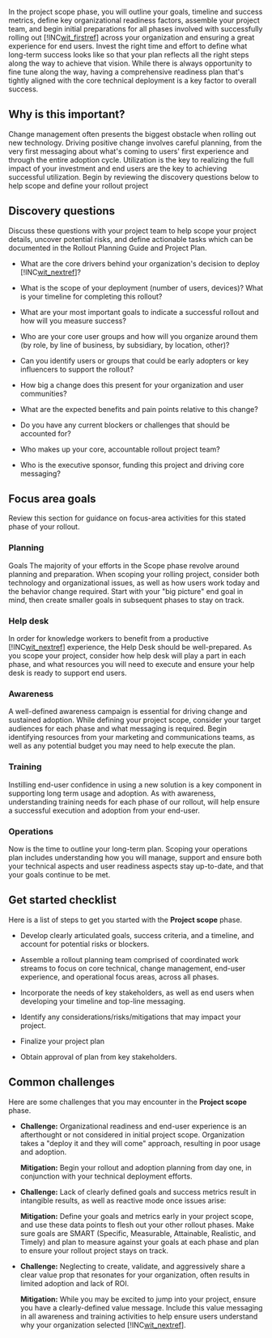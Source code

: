 In the project scope phase, you will outline your goals, timeline and success metrics, define key organizational readiness factors, assemble your project team, and begin initial preparations for all phases involved with successfully rolling out [!INC[wit_firstref](../Token/wit_firstref_md.md)] across your organization and ensuring a great experience for end users.
Invest the right time and effort to define what long-term success looks like so that your plan reflects all the right steps along the way to achieve that vision. While there is always opportunity to fine tune along the way, having a comprehensive readiness plan that's tightly aligned with the core technical deployment is a key factor to overall success.

## Why is this important?
Change management often presents the biggest obstacle when rolling out new technology. Driving positive change involves careful planning, from the very first messaging about what's coming to users' first experience and through the entire adoption cycle. Utilization is the key to realizing the full impact of your investment and end users are the key to achieving successful utilization.
Begin by reviewing the discovery questions below to help scope and define your rollout project

## Discovery questions
Discuss these questions with your project team to help scope your project details, uncover potential risks, and define actionable tasks which can be documented in the  Rollout Planning Guide and Project Plan.

- What are the core drivers behind your organization's decision to deploy [!INC[wit_nextref](../Token/wit_nextref_md.md)]?

- What is the scope of your deployment (number of users, devices)?
   What is your timeline for completing this rollout?

- What are your most important goals to indicate a successful rollout and how will you measure success?

- Who are your core user groups and how will you organize around them (by role, by line of business, by subsidiary, by location, other)?

- Can you identify users or groups that could be early adopters or key influencers to support the rollout?

- How big a change does this present for your organization and user communities?

- What are the expected benefits and pain points relative to this change?

- Do you have any current blockers or challenges that should be accounted for?

- Who makes up your core, accountable rollout project team?

- Who is the executive sponsor, funding this project and driving core messaging?

## Focus area goals
Review this section for guidance on focus-area activities for this stated phase of your rollout.

### Planning
Goals
The majority of your efforts in the Scope phase revolve around planning and preparation. When scoping your rolling project, consider both technology and organizational issues, as well as how users work today and the behavior change required. Start with your "big picture" end goal in mind, then create smaller goals in subsequent phases to stay on track.

### Help desk
In order for knowledge workers to benefit from a productive [!INC[wit_nextref](../Token/wit_nextref_md.md)] experience, the Help Desk should be well-prepared. As you scope your project, consider how help desk will play a part in each phase, and what resources you will need to execute and ensure your help desk is ready to support end users.

### Awareness
A well-defined awareness campaign is essential for driving change and sustained adoption. While defining your project scope, consider your target audiences for each phase and what messaging is required. Begin identifying resources from your marketing and communications teams, as well as any potential budget you may need to help execute the plan.

### Training
Instilling end-user confidence in using a new solution is a key component in supporting long term usage and adoption. As with awareness, understanding training needs for each phase of our rollout, will help ensure a successful execution and adoption from your end-user.

### Operations
Now is the time to outline your long-term plan. Scoping your operations plan includes understanding how you will manage, support and ensure both your technical aspects and user readiness aspects stay up-to-date, and that your goals continue to be met.

## Get started checklist
Here is a list of steps to get you started with the **Project scope** phase.

- Develop clearly articulated goals, success criteria, and a timeline, and account for potential risks or blockers.

- Assemble a rollout planning team comprised of coordinated work streams to focus on core technical, change management, end-user experience, and operational focus areas, across all phases.

- Incorporate the needs of key stakeholders, as well as end users when developing your timeline and top-line messaging.

- Identify any considerations/risks/mitigations that may impact your project.

- Finalize your project plan

- Obtain approval of plan from key stakeholders.

## Common challenges
Here are some  challenges that you may encounter in the **Project scope** phase.

- **Challenge:** Organizational readiness and end-user experience is an afterthought or not considered in initial project scope. Organization takes a "deploy it and they will come" approach, resulting in poor usage and adoption.

   **Mitigation:** Begin your rollout and adoption planning from day one, in conjunction with your technical deployment efforts.

- **Challenge:** Lack of clearly defined goals and success metrics result in intangible results, as well as reactive mode once issues arise:

   **Mitigation:** Define your goals and metrics early in your project scope, and use these data points to flesh out your other rollout phases. Make sure goals are SMART (Specific, Measurable, Attainable, Realistic, and Timely) and plan to measure against your goals at each phase and plan to ensure your rollout project stays on track.

- **Challenge:** Neglecting to create, validate, and aggressively share a clear value prop that resonates for your organization, often results in limited adoption and lack of ROI.

   **Mitigation:** While you may be excited to jump into your project, ensure you have a clearly-defined value message. Include this value messaging in all awareness and training activities to help ensure users understand why your organization selected [!INC[wit_nextref](../Token/wit_nextref_md.md)].

